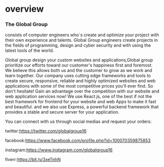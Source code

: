 <h1>overview</h1>
<h3>The Global Group </h3>consists of computer engineers who`s create and optimize your project with their own experience and talents. Global Group engineers create projects in the fields of programming, design and cyber security and with using the latest tools of the world.

Global group design your custom websites and applications,Global group prioritize our efforts toward our customer's happiness first and foremost. We believe this allows both us and the customer to grow as we work and learn together.
Our company uses cutting edge frameworks and tools to create secure, responsive, reliable and highly optimized websites and web applications with some of the most competitive prices you'll ever find.
So don't hesitate! Gain an advantage over the competition with our website and web application services now!
We use React js, one of the best if not the best framework for frontend for your website and web Apps to make it fast and beautiful.
and we also use Express, a powerful backend framework that provides a stable and secure server for your application.

You can connect with us through social medias and request your orders:

twitter:https://twitter.com/globalgroup16

facebook:https://www.facebook.com/profile.php?id=100070359875853

instagram:https://www.instagram.com/globalgroup16

fiverr:https://bit.ly/3xeTnhN
